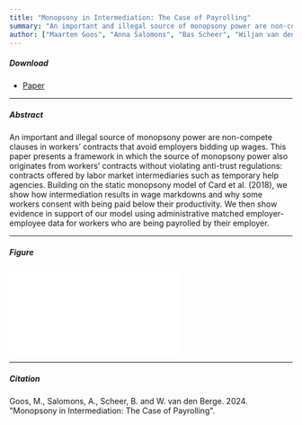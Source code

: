 ```yaml
---
title: "Monopsony in Intermediation: The Case of Payrolling"
summary: "An important and illegal source of monopsony power are non-compete clauses in workers’ contracts that avoid employers bidding up wages. This paper presents a framework in which the source of monopsony power also originates from workers’ contracts without violating anti-trust regulations: contracts offered by labor market intermediaries such as temporary help agencies. Building on the static monopsony model of Card et al. (2018), we show how intermediation results in wage markdowns and why some workers consent with being paid below their productivity. We then show evidence in support of our model using administrative matched employer-employee data for workers who are being payrolled by their employer."
author: ["Maarten Goos", "Anna Salomons", "Bas Scheer", "Wiljan van den Berge"]
---
```


##### Download

+ [Paper](/21.pdf)

---

##### Abstract

An important and illegal source of monopsony power are non-compete clauses in workers’ contracts that avoid employers bidding up wages. This paper presents a framework in which the source of monopsony power also originates from workers’ contracts without violating anti-trust regulations: contracts offered by labor market intermediaries such as temporary help agencies. Building on the static monopsony model of Card et al. (2018), we show how intermediation results in wage markdowns and why some workers consent with being paid below their productivity. We then show evidence in support of our model using administrative matched employer-employee data for workers who are being payrolled by their employer. 

---

##### Figure  

![image](/21-figure.pdf#center)

---

##### Citation

Goos, M., Salomons, A., Scheer, B. and W. van den Berge. 2024. "Monopsony in Intermediation: The Case of Payrolling".




